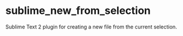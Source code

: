 sublime_new_from_selection
==========================

Sublime Text 2 plugin for creating a new file from the current selection.